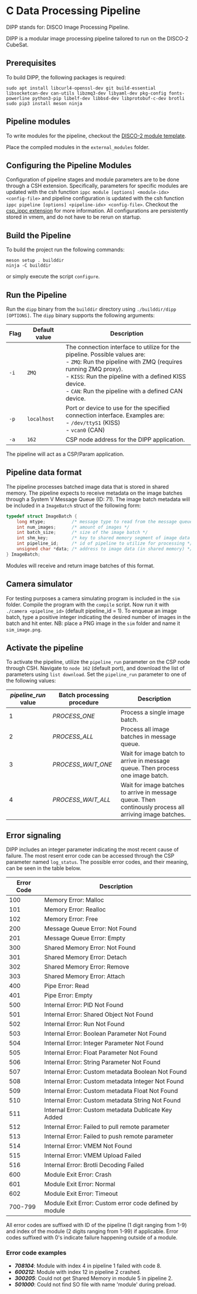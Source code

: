 # C Data Processing Pipeline
DIPP stands for: DISCO Image Processing Pipeline.

DIPP is a modular image processing pipeline tailored to run on the DISCO-2 CubeSat.

## Prerequisites

To build DIPP, the following packages is required:
```
sudo apt install libcurl4-openssl-dev git build-essential libsocketcan-dev can-utils libzmq3-dev libyaml-dev pkg-config fonts-powerline python3-pip libelf-dev libbsd-dev libprotobuf-c-dev brotli
sudo pip3 install meson ninja
```

## Pipeline modules
To write modules for the pipeline, checkout the [DISCO-2 module template](https://github.com/Lindharden/DISCO2-module-template).

Place the compiled modules in the `external_modules` folder.

## Configuring the Pipeline Modules
Configuration of pipeline stages and module parameters are to be done through a CSH extension. Specifically, parameters for specific modules are updated with the csh function `ippc module [options] <module-idx> <config-file>` and pipeline configuration is updated with the csh function `ippc pipeline [options] <pipeline-idx> <config-file>`. Checkout the [csp_ippc extension](https://github.com/Lindharden/csp_ippc) for more information. All configurations are persistently stored in vmem, and do not have to be rerun on startup.

## Build the Pipeline
To build the project run the following commands:
```
meson setup . builddir
ninja -C builddir
```
or simply execute the script `configure`.

## Run the Pipeline
Run the `dipp` binary from the `builddir` directory using `./builddir/dipp [OPTIONS]`. The `dipp` binary supports the following arguments:

| **Flag** | **Default value** | **Description**                                                             |
|----------|-------------------|-----------------------------------------------------------------------------|
| `-i`     | `ZMQ`             |  The connection interface to utilize for the pipeline. Possible values are: <br> - `ZMQ`: Run the pipeline with ZMQ (requires running ZMQ proxy). <br> - `KISS`: Run the pipeline with a defined KISS device. <br> - `CAN`: Run the pipeline with a defined CAN device. |
| `-p`     | `localhost`       | Port or device to use for the specified connection interface. Examples are: <br> - `/dev/ttyS1` (KISS) <br> - `vcan0` (CAN) |
| `-a`     | `162`             | CSP node address for the DIPP application.                                  |

The pipeline will act as a CSP/Param application.

## Pipeline data format
The pipeline processes batched image data that is stored in shared memory. The pipeline expects to receive metadata on the image batches through a System V Message Queue (ID: 71). The image batch metadata will be included in a `ImageBatch` struct of the following form:
```c
typedef struct ImageBatch {
    long mtype;          /* message type to read from the message queue */
    int num_images;      /* amount of images */
    int batch_size;      /* size of the image batch */
    int shm_key;         /* key to shared memory segment of image data */
    int pipeline_id;     /* id of pipeline to utilize for processing */
    unsigned char *data; /* address to image data (in shared memory) */
} ImageBatch;
```
Modules will receive and return image batches of this format.

## Camera simulator
For testing purposes a camera simulating program is included in the `sim` folder. Compile the program with the `compile` script.
Now run it with `./camera <pipeline_id>` (default pipeline_id = 1). To enqueue an image batch, type a positive integer indicating the desired number of images in the batch and hit enter. NB: place a PNG image in the `sim` folder and name it `sim_image.png`.

## Activate the pipeline
To activate the pipeline, utilize the `pipeline_run` parameter on the CSP node through CSH. Navigate to `node 162` (default port), and download the list of parameters using `list download`. Set the `pipeline_run` parameter to one of the following values:

| **_pipeline_run_ value** | **Batch processing procedure** | **Description**                                                                                         |
|--------------------------|--------------------------------|---------------------------------------------------------------------------------------------------------|
| 1                        | _PROCESS_ONE_                  | Process a single image batch.                                                                           |
| 2                        | _PROCESS_ALL_                  | Process all image batches in message queue.                                                             |
| 3                        | _PROCESS_WAIT_ONE_             | Wait for image batch to arrive in message queue. Then process one image batch.                          |
| 4                        | _PROCESS_WAIT_ALL_             | Wait for image batches to arrive in message queue. Then continously process all arriving image batches. |


## Error signaling
DIPP includes an integer parameter indicating the most recent cause of failure. The most resent error code can be accessed through the CSP parameter named `log_status`. The possible error codes, and their meaning, can be seen in the table below.

| Error Code | Description                                            |
|------------|--------------------------------------------------------|
| 100        | Memory Error: Malloc                                   |
| 101        | Memory Error: Realloc                                  |
| 102        | Memory Error: Free                                     |
| 200        | Message Queue Error: Not Found                         |
| 201        | Message Queue Error: Empty                             |
| 300        | Shared Memory Error: Not Found                         |
| 301        | Shared Memory Error: Detach                            |
| 302        | Shared Memory Error: Remove                            |
| 303        | Shared Memory Error: Attach                            |
| 400        | Pipe Error: Read                                       |
| 401        | Pipe Error: Empty                                      |
| 500        | Internal Error: PID Not Found                          |
| 501        | Internal Error: Shared Object Not Found                |
| 502        | Internal Error: Run Not Found                          |
| 503        | Internal Error: Boolean Parameter Not Found            |
| 504        | Internal Error: Integer Parameter Not Found            |
| 505        | Internal Error: Float Parameter Not Found              |
| 506        | Internal Error: String Parameter Not Found             |
| 507        | Internal Error: Custom metadata Boolean Not Found      |
| 508        | Internal Error: Custom metadata Integer Not Found      |
| 509        | Internal Error: Custom metadata Float Not Found        |
| 510        | Internal Error: Custom metadata String Not Found       |
| 511        | Internal Error: Custom metadata Dublicate Key Added    |
| 512        | Internal Error: Failed to pull remote parameter        |
| 513        | Internal Error: Failed to push remote parameter        |
| 514        | Internal Error: VMEM Not Found                         |
| 515        | Internal Error: VMEM Upload Failed                     |
| 516        | Internal Error: Brotli Decoding Failed                 |
| 600        | Module Exit Error: Crash                               |
| 601        | Module Exit Error: Normal                              |
| 602        | Module Exit Error: Timeout                             |
| 700-799    | Module Exit Error: Custom error code defined by module |

All error codes are suffixed with ID of the pipeline (1 digit ranging from 1-9) and index of the module (2 digits ranging from 1-99) if applicable. Error codes suffixed with 0's indicate failure happening outside of a module.

### Error code examples
- _**708104**_: Module with index 4 in pipeline 1 failed with code 8.
- _**600212**_: Module with index 12 in pipeline 2 crashed.
- _**300205**_: Could not get Shared Memory in module 5 in pipeline 2.
- _**501000**_: Could not find SO file with name 'module' during preload.
